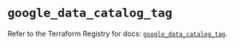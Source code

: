 # `google_data_catalog_tag`

Refer to the Terraform Registry for docs: [`google_data_catalog_tag`](https://registry.terraform.io/providers/hashicorp/google/6.33.0/docs/resources/data_catalog_tag).

